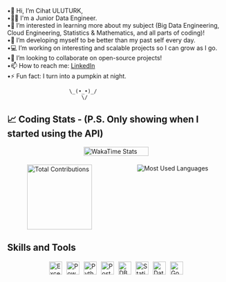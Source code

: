 •👋 Hi, I’m Cihat ULUTURK,  
•🧑‍💼 I'm a Junior Data Engineer.  
•👀 I’m interested in learning more about my subject (Big Data Engineering, Cloud Engineering, 
    Statistics & Mathematics, and all parts of coding)!  
•🌱 I’m developing myself to be better than my past self every day.  
•💻 I’m working on interesting and scalable projects so I can grow as I go.  
•💞️ I’m looking to collaborate on open-source projects!  
•📫 How to reach me: [LinkedIn](https://www.linkedin.com/in/cihat-ulutürk)  
•⚡ Fun fact: I turn into a pumpkin at night.

                        \_(•_•)_/
                            \/

## 📈 Coding Stats - (P.S. Only showing when I started using the API)

<!-- Centered Image -->
<div style="display: flex; justify-content: center; align-items: center; width: 100%; margin-bottom: 20px;">
  <img src="https://github-readme-stats.vercel.app/api/wakatime?username=waltzofflowers&layout=compact&range=all_time&theme=dark&hide_progress=true&hide_title=true&custom_title=My%20WakaTime%20Stats" alt="WakaTime Stats" style="max-width: 150px; width: 100%; height: auto; display: block; margin: 0 auto;" />
</div>

<!-- Second and Third Images side by side (Left Half for Contributions, Right Half for Languages) -->
<div style="display: flex; justify-content: space-between; width: 100%; gap: 10px; margin-top: 20px;">
  <div style="width: 48%; display: flex; justify-content: center;">
    <img src="https://github-readme-stats.vercel.app/api?username=waltzofflowers&count_private=true&show_icons=true&hide=prs&theme=dark" alt="Total Contributions" height="150"/>
  </div>
  <div style="width: 48%; display: flex; justify-content: center;">
    <img src="https://github-readme-stats.vercel.app/api/top-langs/?username=waltzofflowers&layout=compact&theme=dark&langs_count=10" alt="Most Used Languages" />
  </div>
</div>

## Skills and Tools

<div style="display: flex; flex-wrap: wrap; gap: 10px; justify-content: center; margin-top: 20px;">
  <span>
    <img src="https://img.shields.io/badge/Excel-217346?style=flat-square&logo=microsoft-excel&logoColor=white" alt="Excel" height="30"/>
  </span>
  <span>
    <img src="https://img.shields.io/badge/Power_BI-F2C811?style=flat-square&logo=power-bi&logoColor=black" alt="Power BI" height="30"/>
  </span>
  <span>
    <img src="https://img.shields.io/badge/Python-3776AB?style=flat-square&logo=python&logoColor=white" alt="Python" height="30"/>
  </span>
  <span>
    <img src="https://img.shields.io/badge/SQL Server-4169E1?style=flat-square&logo=postgresql&logoColor=white" alt="PostgreSQL" height="30"/>
  </span>
  <span>
    <img src="https://img.shields.io/badge/DBMS-3E4A89?style=flat-square&logo=databricks&logoColor=white" alt="DBMS" height="30"/>
  </span>
  <span>
    <img src="https://img.shields.io/badge/Statistics-4CAF50?style=flat-square&logo=google-analytics&logoColor=white" alt="Statistics" height="30"/>
  </span>
  <span>
    <img src="https://img.shields.io/badge/Data_Visualization-FF6F00?style=flat-square&logo=tableau&logoColor=white" alt="Data Visualization" height="30"/>
  </span>
  <span>
    <img src="https://img.shields.io/badge/Google_Cloud-4285F4?style=flat-square&logo=google-cloud&logoColor=white" alt="Google Cloud" height="30"/>
  </span>
</div>
